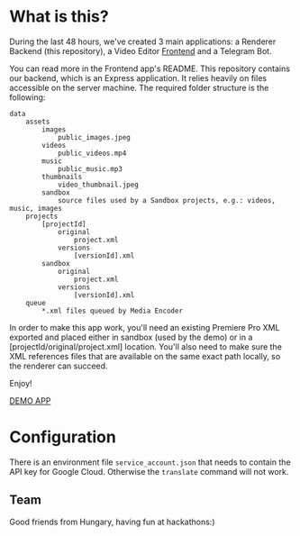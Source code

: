 # What is this?

During the last 48 hours, we've created 3 main applications: a Renderer Backend (this repository), a Video Editor [Frontend](https://github.com/biharygergo/team-discover-videos) and a Telegram Bot.

You can read more in the Frontend app's README. This repository contains our backend, which is an Express application. It relies heavily on files accessible on the server machine. The required folder structure is the following: 

```
data
    assets
        images
            public_images.jpeg
        videos
            public_videos.mp4
        music
            public_music.mp3
        thumbnails
            video_thumbnail.jpeg
        sandbox
            source files used by a Sandbox projects, e.g.: videos, music, images
    projects
        [projectId]
            original
                project.xml
            versions
                [versionId].xml
        sandbox
            original
                project.xml
            versions
                [versionId].xml
    queue
        *.xml files queued by Media Encoder
```

In order to make this app work, you'll need an existing Premiere Pro XML exported and placed either in sandbox (used by the demo) or in a [projectId/original/project.xml] location. You'll also need to make sure the XML references files that are available on the same exact path locally, so the renderer can succeed.

Enjoy!

[DEMO APP](https://bit.ly/TeamDiscover)

# Configuration
There is an environment file `service_account.json` that needs to contain the API key for Google Cloud. Otherwise the `translate` command will not work.

## Team

Good friends from Hungary, having fun at hackathons:)